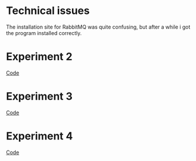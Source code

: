 # Technical issues
The installation site for RabbitMQ was quite confusing, but after a while i got the program installed correctly. 

# Experiment 2
[Code](https://github.com/erlendtorsvik/dat250_1/tree/master/assignment7/helloworld)

# Experiment 3
[Code](https://github.com/erlendtorsvik/dat250_1/tree/master/assignment7/workQueues)

# Experiment 4
[Code]()


